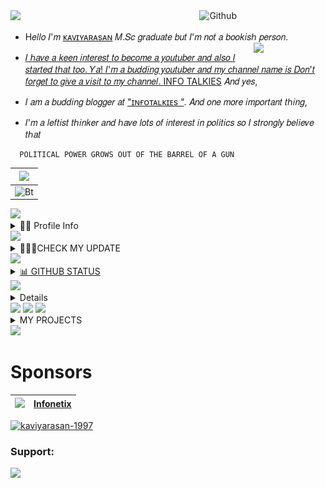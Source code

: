<Img src="https://readme-typing-svg.herokuapp.com?font=Rye&pause=500&color=0844080&width=255&height=30&lines=CHECK+-+MY+-+PROFILE">
<img width="40%" align="right" alt="Github" src="https://github.com/KAVIYARASAN-1997/KAVIYARASAN-1997/blob/main/ETC/Screenshot_2023_0108_110354.jpg"/>

<p align="center"> 

- H𝑒𝑙𝑙𝑜 𝐼'𝑚 [ᴋᴀᴠɪʏᴀʀᴀsᴀɴ](https://kaviyarasan-1997.github.io/profile/) 𝑀.𝑆𝑐 𝑔𝑟𝑎𝑑𝑢𝑎𝑡𝑒 𝑏𝑢𝑡 𝐼'𝑚 𝑛𝑜𝑡 𝑎 𝑏𝑜𝑜𝑘𝑖𝑠ℎ 𝑝𝑒𝑟𝑠𝑜𝑛. 
<a href="https://youtube.com/@infotalkies?si=EnSIkaIECMiOmarE"><Img align="right" width="115" src="https://img.shields.io/badge/INFOTALKIES-E31414? ?style=squar&logo=youtube&logoColor=white"/> 

- 𝐼 ℎ𝑎𝑣𝑒 𝑎 𝑘𝑒𝑒𝑛 𝑖𝑛𝑡𝑒𝑟𝑒𝑠𝑡 𝑡𝑜 𝑏𝑒𝑐𝑜𝑚𝑒 𝑎 𝑦𝑜𝑢𝑡𝑢𝑏𝑒𝑟 𝑎𝑛𝑑 𝑎𝑙𝑠𝑜 𝐼 𝑠𝑡𝑎𝑟𝑡𝑒𝑑 𝑡ℎ𝑎𝑡 𝑡𝑜𝑜. 𝑌𝑎! 𝐼'𝑚 𝑎 𝑏𝑢𝑑𝑑𝑖𝑛𝑔 𝑦𝑜𝑢𝑡𝑢𝑏𝑒𝑟 𝑎𝑛𝑑 𝑚𝑦 𝑐ℎ𝑎𝑛𝑛𝑒𝑙 𝑛𝑎𝑚𝑒 𝑖𝑠 
  𝐷𝑜𝑛'𝑡 𝑓𝑜𝑟𝑔𝑒𝑡 𝑡𝑜 𝑔𝑖𝑣𝑒 𝑎 𝑣𝑖𝑠𝑖𝑡 𝑡𝑜 𝑚𝑦 𝑐ℎ𝑎𝑛𝑛𝑒𝑙. [INFO TALKIES](https://youtube.com/@infotalkies?si=EnSIkaIECMiOmarE)
 𝐴𝑛𝑑 𝑦𝑒𝑠, 
- 𝐼 𝑎𝑚 𝑎 𝑏𝑢𝑑𝑑𝑖𝑛𝑔 𝑏𝑙𝑜𝑔𝑔𝑒𝑟 𝑎𝑡 ["ɪɴғᴏᴛᴀʟᴋɪᴇs "](https://kaviyarasan1997code.tech.blog/). 𝐴𝑛𝑑 𝑜𝑛𝑒 𝑚𝑜𝑟𝑒 𝑖𝑚𝑝𝑜𝑟𝑡𝑎𝑛𝑡 𝑡ℎ𝑖𝑛𝑔, 
- 𝐼'𝑚 𝑎 𝑙𝑒𝑓𝑡𝑖𝑠𝑡 𝑡ℎ𝑖𝑛𝑘𝑒𝑟 𝑎𝑛𝑑 ℎ𝑎𝑣𝑒 𝑙𝑜𝑡𝑠 𝑜𝑓 𝑖𝑛𝑡𝑒𝑟𝑒𝑠𝑡 𝑖𝑛 𝑝𝑜𝑙𝑖𝑡𝑖𝑐𝑠 𝑠𝑜 𝐼 𝑠𝑡𝑟𝑜𝑛𝑔𝑙𝑦 𝑏𝑒𝑙𝑖𝑒𝑣𝑒 𝑡ℎ𝑎𝑡 

```
  POLITICAL POWER GROWS OUT OF THE BARREL OF A GUN 
```
</p>

|  <a href="https://github.com/kaviyarasan-1997"><img src="https://readme-typing-svg.herokuapp.com/?lines=I%20am;Kaviyarasan%20;5%2B%20years%20of%20coding%20Experience;Always%20Learning%20New%20Technologys&font=Pacifico&center=true&width=650&height=120&color=008888&vCenter=true&size=45%22"></a>|
|:------:| 
|  <img height="50px" width="200px" src="https://user-images.githubusercontent.com/49580304/110318584-81067880-7fc2-11eb-8391-152d308e7f2b.gif" alt="Bt" ctrl="kaviyarasan-1997" /> |

</p>

<Img src="https://github.com/KAVIYARASAN-1997/KAVIYARASAN-1997/blob/main/ETC/glowing-bar.gif">


<Details>
<Summary>🙎🏽 Profile Info</summary>

| <IMG height="300px" width="300" align="center" src="https://github.com/KAVIYARASAN-1997/KAVIYARASAN-1997/blob/main/ETC/dynamic-website-designing.gif"> | 
|:---------------------------------------------------------------------------------------------------------------------------------------: |
| ![GitHub followers](https://img.shields.io/github/followers/kaviyarasan-1997?style=square&logo=github&logoColor=black)&nbsp;   <img src="https://komarev.com/ghpvc/?username=kaviyarasan-1997" alt=" Profile views"/>     ![Stars](https://img.shields.io/github/stars/kaviyarasan-1997?label=Profile%20Stars&logo=Profile%20stars&logoColor=g) | 
|<a href="mailto:kaviyarasan1997ceo@gmail.com"><img alt="Email" src="https://img.shields.io/badge/Gmail-kaviyarasan1997ceo@gmail.com-green?style=square&logo=gmail"></a>|
  | <img src="https://readme-typing-svg.herokuapp.com/?lines=IF%20YOU%20NEED%20;OWN%20%20WEBSITES%20DYNAMIC%20AND%20STATIC%20WEBSITES%20;YOUR%20BUSNISSE%20APPLICATIONS%20AND%20BOTS%20ETC..%20;CONTACT%20ME&font=steamer&center=true&width=650&height=30&color=purple&vcenter=true&size=20%20">     
   
  

</Details>

<Img src="https://github.com/KAVIYARASAN-1997/KAVIYARASAN-1997/blob/main/ETC/glowing-bar.gif">

<details>
<Summary><b7>🧑🏽‍💻CHECK MY UPDATE</b7></summary>

<p align="center"> 
  <a href="https://t.me/kaviyarasan_1997"><img src="https://img.shields.io/badge/Join-Updates%20Channel-blue.svg?style=square&logo=Telegram"></a> 
  <a href="https://instagram.com/kaviyarasan_1997_" target="blank"><img src="https://img.shields.io/badge/-Instagram-%23E4405F?style=square&logo=instagram&logoColor=white" target="blank"></a>
  <a href="https://kaviyarasan-1997.github.io/profile/"><img src="https://img.shields.io/badge/oogle-website%20-green.svg?style=square&logo=Google"></a>
  <a href="https://twitter.com/kaviyarasanceo"><img src="https://img.shields.io/badge/-Twitter-1ca0f1?style=square&labelColor=1ca0f1&logo=twitter&logoColor=white">  
  <a href="https://kaviyarasan1997code.tech.blog/"><img src="https://img.shields.io/badge/-wordpress%20-blue.svg?style=square&logo=WordPress"></a>
  <a href="https://www.facebook.com/profile.php?id=100086184981928/"><img src="https://img.shields.io/badge/-Facebook-fffff7?style=square&logo=Facebook&logo-Facebook&Color=00088"></a>  
  <a href="https://www.linkedin.com/in/kaviyarasan-1997-developer"><img src="https://img.shields.io/badge/linkedin%20-blue.svg?style=square&logo=LinkedIn"></a>
  <a href="https://github.com/kaviyarasan-1997"><img target="_blank" src="https://img.shields.io/badge/kaviyarasan-1997-blue?style=square&logo=github&logoColor=black"/></a> 
  <a href="https://youtube.com/@infotalkies?si=EnSIkaIECMiOmarE"><Img src="https://img.shields.io/badge/INFOTALKIES-E31414? ?style=squar&logo=youtube&logoColor=white"/>

</p> 

</Details>

<Img src="https://github.com/KAVIYARASAN-1997/KAVIYARASAN-1997/blob/main/ETC/glowing-bar.gif">


<Details>

<Summary> 📊  GITHUB STATUS </summary>

<p align="center"> 
 <img width="200" height="100" align="center" src="https://github.com/KAVIYARASAN-1997/KAVIYARASAN-1997/blob/main/ETC/inbox-zero-dark.svg">

 |<Img width="700" src="https://github-readme-stats.vercel.app/api?username=kaviyarasan-1997&show_icons=true&80%&theme=radical"/> | ![My github stats](https://github-readme-stats.vercel.app/api/top-langs/?username=kaviyarasan-1997&theme=radical&layout=fit) |
 |:------------|:-----------:|
</P>
</Details>

<Img src="https://github.com/KAVIYARASAN-1997/KAVIYARASAN-1997/blob/main/ETC/glowing-bar.gif">

<Details>
<Summary>🛠️ Languages and Tools </summary>

<p align="left">
 <a href="https://developer.android.com" target="_blank" rel="noreferrer"> <img src="https://raw.githubusercontent.com/devicons/devicon/master/icons/android/android-original-wordmark.svg" alt="android" width="30" height="30"/> </a>
 <a href="https://www.arduino.cc/" target="_blank" rel="noreferrer"> <img src="https://cdn.worldvectorlogo.com/logos/arduino-1.svg" alt="arduino" width="30" height="30"/> </a> 
 <a href="https://getbootstrap.com" target="_blank" rel="noreferrer"> <img src="https://raw.githubusercontent.com/devicons/devicon/master/icons/bootstrap/bootstrap-plain-wordmark.svg" alt="bootstrap" width="30" height="30"/> </a>
 <a href="https://www.cprogramming.com/" target="_blank" rel="noreferrer"> <img src="https://raw.githubusercontent.com/devicons/devicon/master/icons/c/c-original.svg" alt="c" width="30" height="30"/> </a> 
 <a href="https://www.chartjs.org" target="_blank" rel="noreferrer"> <img src="https://www.chartjs.org/media/logo-title.svg" alt="chartjs" width="30" height="30"/> </a> 
 <a href="https://circleci.com" target="_blank" rel="noreferrer"> <img src="https://www.vectorlogo.zone/logos/circleci/circleci-icon.svg" alt="circleci" width="30" height="30"/> </a> 
 <a href="https://www.w3schools.com/cpp/" target="_blank" rel="noreferrer"> <img src="https://raw.githubusercontent.com/devicons/devicon/master/icons/cplusplus/cplusplus-original.svg" alt="cplusplus" width="30" height="30"/> </a> 
 <a href="https://www.w3schools.com/cs/" target="_blank" rel="noreferrer"> <img src="https://raw.githubusercontent.com/devicons/devicon/master/icons/csharp/csharp-original.svg" alt="csharp" width="30" height="30"/> </a> 
 <a href="https://www.w3schools.com/css/" target="_blank" rel="noreferrer"> <img src="https://raw.githubusercontent.com/devicons/devicon/master/icons/css3/css3-original-wordmark.svg" alt="css3" width="30" height="30"/> </a> 
 <a href="https://www.docker.com/" target="_blank" rel="noreferrer"> <img src="https://raw.githubusercontent.com/devicons/devicon/master/icons/docker/docker-original-wordmark.svg" alt="docker" width="30" height="30"/> </a> 
 <a href="https://dotnet.microsoft.com/" target="_blank" rel="noreferrer"> <img src="https://raw.githubusercontent.com/devicons/devicon/master/icons/dot-net/dot-net-original-wordmark.svg" alt="dotnet" width="30" height="30"/> </a> 
 <a href="https://www.electronjs.org" target="_blank" rel="noreferrer"> <img src="https://raw.githubusercontent.com/devicons/devicon/master/icons/electron/electron-original.svg" alt="electron" width="30" height="30"/> </a> 
 <a href="https://www.gatsbyjs.com/" target="_blank" rel="noreferrer"> <img src="https://www.vectorlogo.zone/logos/gatsbyjs/gatsbyjs-icon.svg" alt="gatsby" width="30" height="30"/> </a> 
 <a href="https://git-scm.com/" target="_blank" rel="noreferrer"> <img src="https://www.vectorlogo.zone/logos/git-scm/git-scm-icon.svg" alt="git" width="30" height="30"/> </a>
 <a href="https://gridsome.org/" target="_blank" rel="noreferrer"> <img src="https://www.vectorlogo.zone/logos/gridsome/gridsome-icon.svg" alt="gridsome" width="30" height="30"/> </a> 
 <a href="https://www.w3.org/html/" target="_blank" rel="noreferrer"> <img src="https://raw.githubusercontent.com/devicons/devicon/master/icons/html5/html5-original-wordmark.svg" alt="html5" width="30" height="30"/> </a> 
 <a href="https://www.adobe.com/in/products/illustrator.html" target="_blank" rel="noreferrer"> <img src="https://www.vectorlogo.zone/logos/adobe_illustrator/adobe_illustrator-icon.svg" alt="illustrator" width="30" height="30"/> </a>
 <a href="https://www.java.com" target="_blank" rel="noreferrer"> <img src="https://raw.githubusercontent.com/devicons/devicon/master/icons/java/java-original.svg" alt="java" width="30" height="30"/> </a>
 <a href="https://developer.mozilla.org/en-US/docs/Web/JavaScript" target="_blank" rel="noreferrer"> <img src="https://raw.githubusercontent.com/devicons/devicon/master/icons/javascript/javascript-original.svg" alt="javascript" width="30" height="30"/> </a>
 <a href="https://jekyllrb.com/" target="_blank" rel="noreferrer"> <img src="https://www.vectorlogo.zone/logos/jekyllrb/jekyllrb-icon.svg" alt="jekyll" width="30" height="30"/> </a>
 <a href="https://www.elastic.co/kibana" target="_blank" rel="noreferrer"> <img src="https://www.vectorlogo.zone/logos/elasticco_kibana/elasticco_kibana-icon.svg" alt="kibana" width="30" height="30"/> </a> 
 <a href="https://kotlinlang.org" target="_blank" rel="noreferrer"> <img src="https://www.vectorlogo.zone/logos/kotlinlang/kotlinlang-icon.svg" alt="kotlin" width="30" height="30"/> </a> 
 <a href="https://www.linux.org/" target="_blank" rel="noreferrer"> <img src="https://raw.githubusercontent.com/devicons/devicon/master/icons/linux/linux-original.svg" alt="linux" width="30" height="30"/> </a> 
 <a href="https://nodejs.org" target="_blank" rel="noreferrer"> <img src="https://raw.githubusercontent.com/devicons/devicon/master/icons/nodejs/nodejs-original-wordmark.svg" alt="nodejs" width="30" height="30"/> </a> 
 <a href="https://www.photoshop.com/en" target="_blank" rel="noreferrer"> <img src="https://raw.githubusercontent.com/devicons/devicon/master/icons/photoshop/photoshop-line.svg" alt="photoshop" width="30" height="30"/> </a> 
 <a href="https://www.php.net" target="_blank" rel="noreferrer"> <img src="https://raw.githubusercontent.com/devicons/devicon/master/icons/php/php-original.svg" alt="php" width="30" height="30"/> </a> 
 <a href="https://www.postgresql.org" target="_blank" rel="noreferrer"> <img src="https://raw.githubusercontent.com/devicons/devicon/master/icons/postgresql/postgresql-original-wordmark.svg" alt="postgresql" width="30" height="30"/> </a>
 <a href="https://www.python.org" target="_blank" rel="noreferrer"> <img src="https://raw.githubusercontent.com/devicons/devicon/master/icons/python/python-original.svg" alt="python" width="30" height="30"/> </a> 
 <a href="https://reactjs.org/" target="_blank" rel="noreferrer"> <img src="https://raw.githubusercontent.com/devicons/devicon/master/icons/react/react-original-wordmark.svg" alt="react" width="30" height="30"/> </a>
 <a href="https://reactnative.dev/" target="_blank" rel="noreferrer"> <img src="https://reactnative.dev/img/header_logo.svg" alt="reactnative" width="30" height="30"/> </a>
 <a href="https://www.scala-lang.org" target="_blank" rel="noreferrer"> <img src="https://raw.githubusercontent.com/devicons/devicon/master/icons/scala/scala-original.svg" alt="scala" width="30" height="30"/> </a> 
 <a href="https://unity.com/" target="_blank" rel="noreferrer"> <img src="https://www.vectorlogo.zone/logos/unity3d/unity3d-icon.svg" alt="unity" width="30" height="30"/> </a> 
 <a href="https://www.vagrantup.com/" target="_blank" rel="noreferrer"> <img src="https://www.vectorlogo.zone/logos/vagrantup/vagrantup-icon.svg" alt="vagrant" width="30" height="30"/> </a>
 </p>
<Details>
<Summary>🖥️Servers</summary>
<P>
<a href="https://heroku.com" target="_blank" rel="noreferrer"> <img src="https://www.vectorlogo.zone/logos/heroku/heroku-icon.svg" alt="heroku" width="30" height="30"/> </a> 
<img alt="OKTETO" src="https://img.shields.io/badge/OKTETO-%23467098.svg?&style=square&logo=OKTETO&logoColor=white"/> 
<a href="https://cloud.google.com" target="_blank" rel="noreferrer"> <img src="https://www.vectorlogo.zone/logos/google_cloud/google_cloud-icon.svg" alt="gcp" width="30" height="30"/> </a>
<a href="https://firebase.google.com/" target="_blank" rel="noreferrer"> <img src="https://www.vectorlogo.zone/logos/firebase/firebase-icon.svg" alt="firebase" width="30" height="30"/> </a> 
<a href="https://aws.amazon.com" target="_blank" rel="noreferrer"> <img src="https://raw.githubusercontent.com/devicons/devicon/master/icons/amazonwebservices/amazonwebservices-original-wordmark.svg" alt="aws" width="40" height="40"/> </a>
</P>
</Details>
<Details>
<Summary> Databases</summary>
<P>
<a href="https://www.mongodb.com/" target="_blank" rel="noreferrer"> <img src="https://raw.githubusercontent.com/devicons/devicon/master/icons/mongodb/mongodb-original-wordmark.svg" alt="mongodb" width="40" height="40"/> </a> 
<a href="https://www.mysql.com/" target="_blank" rel="noreferrer"> <img src="https://raw.githubusercontent.com/devicons/devicon/master/icons/mysql/mysql-original-wordmark.svg" alt="mysql" width="40" height="40"/> </a> 
</P>
</Details>
</Details>
<Img src="https://github.com/KAVIYARASAN-1997/KAVIYARASAN-1997/blob/main/ETC/glowing-bar.gif">


 <img src="https://readme-typing-svg.herokuapp.com/?lines=CHECK%20+MY%20PROJECT'S&font=&center=true&width=650&height=120&color=008000&vCenter=true&size=45%22">
<img src="https://avideo.tube/website/assets/151/images/svg/balancing.svg"/>
<details> 
<img width="210" height="100" align="left" src="https://github.com/KAVIYARASAN-1997/KAVIYARASAN-1997/blob/main/ETC/marketplace-illustration-01.svg"> 
<summary><b7> MY  PROJECTS</b7></summary>
 <br> 
<p align="left">
 <a href="https://github.com/KAVIYARASAN-1997/Telegram"><img src="https://readme-typing-svg.herokuapp.com/?lines=TELEGRAM%20PROJECT&font=Bold&width=700&height=30&color=#008888&vcenter=true&size=35%22">
</a> 
</p>
 <p align="left">
  <a href=""> <img src="https://readme-typing-svg.herokuapp.com/?lines=𝚆𝙴𝙱𝚂𝙸𝚃𝙴%20PROJECT&font=Bold&width=650&height=30&color=#008888&vCenter=true&size=35%22">
</a> 
</p> 
<p align="left"> 
<a href=""><img src="https://readme-typing-svg.herokuapp.com/?lines=SOFT%20PROJECT&font=Bold&width=650&height=30&color=#008888&vCenter=true&size=35%22">
</a> 
</p>
 <p align="left">
 <a href=""><img src="https://readme-typing-svg.herokuapp.com/?lines=GAME%20PROJECT&font=Bold&width=650&height=30&color=#008888&vCenter=true&size=35%22">
</a>
 </p> 
<p align="left">
 <a href="https://github.com/KAVIYARASAN-1997/apks"><img src="https://readme-typing-svg.herokuapp.com/?lines=APPLICATION%20PROJECT&font=Bold&width=650&height=30&color=#008888&vCenter=true&size=35%22">
</a>
 </p> 
<p align="left">
 <a href=""><img src="https://readme-typing-svg.herokuapp.com/?lines=ADVANCE+%20𝚆𝙴𝙱𝚂𝙸𝚃𝙴%20PROJECT&font=Bold&width=650&height=30&color=#008888&vCenter=true&size=35%22">
</a> 
</p> <P align="left">
 <a href=""><img src="https://readme-typing-svg.herokuapp.com/?lines=Model%20PROJECT&font=Bold&width=650&height=30&color=#008888&vCenter=true&size=35%22">
</a> 
</P> 
<P align="left"> 
<a href=""><img src="https://readme-typing-svg.herokuapp.com/?lines=𝙰𝚁𝚃𝙸𝙵𝙸𝙲𝙸𝙰𝙻+%20𝙸𝙽𝚃𝙴𝙻𝙻𝙸𝙶𝙴𝙽𝙲𝙴%20PROJECT&font=Bold&width=650&height=30&color=#008888&vCenter=true&size=35%22">
</a>
 </P> 
<img src="https://readme-typing-svg.herokuapp.com/?lines=DONT+FORGET+FOLLOW+ME+ON+GITHUB&font=&center=true&width=680&height=70&color=ff0000&vCenter=true&size=35%20">
</details>

 <Img src="https://github.com/KAVIYARASAN-1997/KAVIYARASAN-1997/blob/main/ETC/glowing-bar.gif">

# Sponsors 
  
<p align="center">

| <img src="https://readme-typing-svg.herokuapp.com?font=&size=19&duration=2000&color=00f00&multiline=true&width=600&height=100&lines=Thank+You+For+Visiting+My+GitHub+Profile;Don't+Forget+follow+Me+On+GitHub;Check-My+projects+Follow+Me+On+%5BGithub%F0%9F%92%A1%5D;Contact-%5BInfonetix%5D....."> | [Infonetix]() |
|:---:|:---:|
</p>

<p align="left"> <a href="https://github.com/ryo-ma/github-profile-trophy"><img src="https://github-profile-trophy.vercel.app/?username=kaviyarasan-1997" alt="kaviyarasan-1997" /></a> </p><h3 align="left">Support:</h3>
<Img src="https://img.shields.io/badge/THANKS%20FOR-VISITING%20-blue?style=squre&align=center&logo=github"/>
